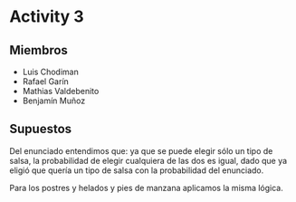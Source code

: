 # Activity 3

## Miembros

- Luis Chodiman
- Rafael Garín
- Mathias Valdebenito
- Benjamín Muñoz

## Supuestos

Del enunciado entendimos que: ya que se puede elegir sólo un tipo de salsa, la probabilidad de elegir cualquiera de las dos es igual, dado que ya eligió que quería un tipo de salsa con la probabilidad del enunciado.

Para los postres y helados y pies de manzana aplicamos la misma lógica.
